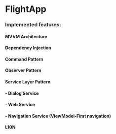 # FlightApp

### Implemented features:

#### MVVM Architecture
#### Dependency Injection
#### Command Pattern
#### Observer Pattern
#### Service Layer Pattern
#### - Dialog Service
#### - Web Service
#### - Navigation Service (ViewModel-First navigation)
#### L10N
